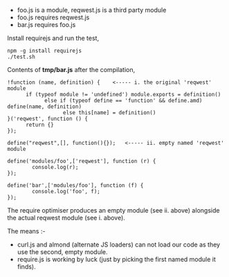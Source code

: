 - foo.js is a module, reqwest.js is a third party module
- foo.js requires reqwest.js
- bar.js requires foo.js

Install requirejs and run the test,

```
npm -g install requirejs
./test.sh
```

Contents of **tmp/bar.js** after the compilation,

``` 
!function (name, definition) {    <----- i. the original 'reqwest' module
      if (typeof module != 'undefined') module.exports = definition()
            else if (typeof define == 'function' && define.amd) define(name, definition)
                  else this[name] = definition()
}('reqwest', function () {
      return {} 
});

define("reqwest",[], function(){});   <----- ii. empty named 'reqwest' module

define('modules/foo',['reqwest'], function (r) { 
        console.log(r);
});

define('bar',['modules/foo'], function (f) { 
        console.log('foo', f);
});
```

The require optimiser produces an empty module (see ii. above) alongside the actual reqwest module (see i. above). 

The means :-

 - curl.js and almond (alternate JS loaders) can not load our code as they use the second, empty module.
 - require.js is working by luck (just by picking the first named module it finds).

